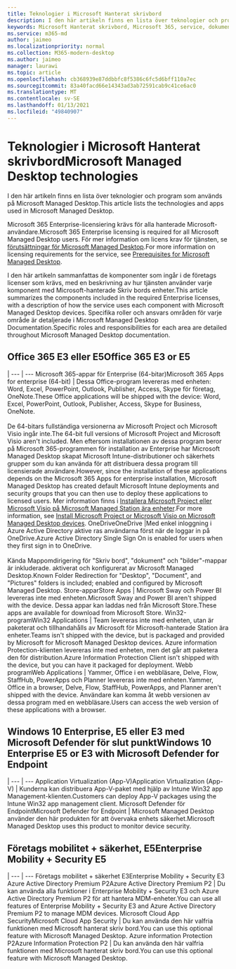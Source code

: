 ```yaml
---
title: Teknologier i Microsoft Hanterat skrivbord
description: I den här artikeln finns en lista över teknologier och program som används på Microsoft Managed Desktop.
keywords: Microsoft Hanterat skrivbord, Microsoft 365, service, dokumentation
ms.service: m365-md
author: jaimeo
ms.localizationpriority: normal
ms.collection: M365-modern-desktop
ms.author: jaimeo
manager: laurawi
ms.topic: article
ms.openlocfilehash: cb368939e87ddbbfc8f5386c6fc5d6bff110a7ec
ms.sourcegitcommit: 83a40facd66e14343ad3ab72591cab9c41ce6ac0
ms.translationtype: MT
ms.contentlocale: sv-SE
ms.lasthandoff: 01/13/2021
ms.locfileid: "49840907"
---
```

# <a name="microsoft-managed-desktop-technologies"></a><span data-ttu-id="0bd08-104">Teknologier i Microsoft Hanterat skrivbord</span><span class="sxs-lookup"><span data-stu-id="0bd08-104">Microsoft Managed Desktop technologies</span></span>

<span data-ttu-id="0bd08-105">I den här artikeln finns en lista över teknologier och program som används på Microsoft Managed Desktop.</span><span class="sxs-lookup"><span data-stu-id="0bd08-105">This article lists the technologies and apps used in Microsoft Managed Desktop.</span></span>

<!-- Microsoft 365 E5; Device as a Service -->
<!-- in O365 table, standard suite, removed this sentence "Please see the Installation of Project/Visio 64bit Click to Run Addendum for important deployment instructions. -->

<span data-ttu-id="0bd08-106">Microsoft 365 Enterprise-licensiering krävs för alla hanterade Microsoft-användare.</span><span class="sxs-lookup"><span data-stu-id="0bd08-106">Microsoft 365 Enterprise licensing is required for all Microsoft Managed Desktop users.</span></span> <span data-ttu-id="0bd08-107">För mer information om licens krav för tjänsten, se [förutsättningar för Microsoft Managed Desktop](../get-ready/prerequisites.md).</span><span class="sxs-lookup"><span data-stu-id="0bd08-107">For more information on licensing requirements for the service, see [Prerequisites for Microsoft Managed Desktop](../get-ready/prerequisites.md).</span></span>

<span data-ttu-id="0bd08-108">I den här artikeln sammanfattas de komponenter som ingår i de företags licenser som krävs, med en beskrivning av hur tjänsten använder varje komponent med Microsoft-hanterade Skriv bords enheter.</span><span class="sxs-lookup"><span data-stu-id="0bd08-108">This article summarizes the components included in the required Enterprise licenses, with a description of how the service uses each component with Microsoft Managed Desktop devices.</span></span> <span data-ttu-id="0bd08-109">Specifika roller och ansvars områden för varje område är detaljerade i Microsoft Managed Desktop Documentation.</span><span class="sxs-lookup"><span data-stu-id="0bd08-109">Specific roles and responsibilities for each area are detailed throughout Microsoft Managed Desktop documentation.</span></span> 

## <a name="office-365-e3-or-e5"></a><span data-ttu-id="0bd08-110">Office 365 E3 eller E5</span><span class="sxs-lookup"><span data-stu-id="0bd08-110">Office 365 E3 or E5</span></span>
 |
 --- | ---
<span data-ttu-id="0bd08-111">Microsoft 365-appar för Enterprise (64-bitar)</span><span class="sxs-lookup"><span data-stu-id="0bd08-111">Microsoft 365 Apps for enterprise (64-bit)</span></span> | <span data-ttu-id="0bd08-112">Dessa Office-program levereras med enheten: Word, Excel, PowerPoint, Outlook, Publisher, Access, Skype för företag, OneNote.</span><span class="sxs-lookup"><span data-stu-id="0bd08-112">These Office applications will be shipped with the device: Word, Excel, PowerPoint, Outlook, Publisher, Access, Skype for Business, OneNote.</span></span><br><br><span data-ttu-id="0bd08-113">De 64-bitars fullständiga versionerna av Microsoft Project och Microsoft Visio ingår inte.</span><span class="sxs-lookup"><span data-stu-id="0bd08-113">The 64-bit full versions of Microsoft Project and Microsoft Visio aren't included.</span></span> <span data-ttu-id="0bd08-114">Men eftersom installationen av dessa program beror på Microsoft 365-programmen för installation av Enterprise har Microsoft Managed Desktop skapat Microsoft Intune-distributioner och säkerhets grupper som du kan använda för att distribuera dessa program till licensierade användare.</span><span class="sxs-lookup"><span data-stu-id="0bd08-114">However, since the installation of these applications depends on the Microsoft 365 Apps for enterprise installation, Microsoft Managed Desktop has created default Microsoft Intune deployments and security groups that you can then use to deploy these applications to licensed users.</span></span> <span data-ttu-id="0bd08-115">Mer information finns i [Installera Microsoft Project eller Microsoft Visio på Microsoft Managed Station ära enheter](../get-started/project-visio.md).</span><span class="sxs-lookup"><span data-stu-id="0bd08-115">For more information, see [Install Microsoft Project or Microsoft Visio on Microsoft Managed Desktop devices](../get-started/project-visio.md).</span></span>
<span data-ttu-id="0bd08-116">OneDrive</span><span class="sxs-lookup"><span data-stu-id="0bd08-116">OneDrive</span></span> |<span data-ttu-id="0bd08-117">Med enkel inloggning i Azure Active Directory aktive ras användarna först när de loggar in på OneDrive.</span><span class="sxs-lookup"><span data-stu-id="0bd08-117">Azure Active Directory Single Sign On is enabled for users when they first sign in to OneDrive.</span></span><br><br><span data-ttu-id="0bd08-118">Kända Mappomdirigering för "Skriv bord", "dokument" och "bilder"-mappar är inkluderade. aktiverat och konfigurerat av Microsoft Managed Desktop.</span><span class="sxs-lookup"><span data-stu-id="0bd08-118">Known Folder Redirection for "Desktop", "Document", and "Pictures" folders is included; enabled and configured by Microsoft Managed Desktop.</span></span>
<span data-ttu-id="0bd08-119">Store-appar</span><span class="sxs-lookup"><span data-stu-id="0bd08-119">Store Apps</span></span> |    <span data-ttu-id="0bd08-120">Microsoft Sway och Power BI levereras inte med enheten.</span><span class="sxs-lookup"><span data-stu-id="0bd08-120">Microsoft Sway and Power BI aren't shipped with the device.</span></span> <span data-ttu-id="0bd08-121">Dessa appar kan laddas ned från Microsoft Store.</span><span class="sxs-lookup"><span data-stu-id="0bd08-121">These apps are available for download from Microsoft Store.</span></span>
<span data-ttu-id="0bd08-122">Win32-program</span><span class="sxs-lookup"><span data-stu-id="0bd08-122">Win32 Applications</span></span> |    <span data-ttu-id="0bd08-123">Team levereras inte med enheten, utan är paketerat och tillhandahålls av Microsoft för Microsoft-hanterade Station ära enheter.</span><span class="sxs-lookup"><span data-stu-id="0bd08-123">Teams isn't shipped with the device, but is packaged and provided by Microsoft for Microsoft Managed Desktop devices.</span></span> <span data-ttu-id="0bd08-124">Azure information Protection-klienten levereras inte med enheten, men det går att paketera den för distribution.</span><span class="sxs-lookup"><span data-stu-id="0bd08-124">Azure Information Protection Client isn't shipped with the device, but you can have it packaged for deployment.</span></span>
<span data-ttu-id="0bd08-125">Webb program</span><span class="sxs-lookup"><span data-stu-id="0bd08-125">Web Applications</span></span> |  <span data-ttu-id="0bd08-126">Yammer, Office i en webbläsare, Delve, Flow, StaffHub, PowerApps och Planner levereras inte med enheten.</span><span class="sxs-lookup"><span data-stu-id="0bd08-126">Yammer, Office in a browser, Delve, Flow, StaffHub, PowerApps, and Planner aren't shipped with the device.</span></span> <span data-ttu-id="0bd08-127">Användare kan komma åt webb versionen av dessa program med en webbläsare.</span><span class="sxs-lookup"><span data-stu-id="0bd08-127">Users can access the web version of these applications with a browser.</span></span>


## <a name="windows-10-enterprise-e5-or-e3-with-microsoft-defender-for-endpoint"></a><span data-ttu-id="0bd08-128">Windows 10 Enterprise, E5 eller E3 med Microsoft Defender för slut punkt</span><span class="sxs-lookup"><span data-stu-id="0bd08-128">Windows 10 Enterprise E5 or E3 with Microsoft Defender for Endpoint</span></span>

 |
 --- | ---
<span data-ttu-id="0bd08-129">Application Virtualization (App-V)</span><span class="sxs-lookup"><span data-stu-id="0bd08-129">Application Virtualization (App-V)</span></span> |    <span data-ttu-id="0bd08-130">Kunderna kan distribuera App-V-paket med hjälp av Intune Win32 app Management-klienten.</span><span class="sxs-lookup"><span data-stu-id="0bd08-130">Customers can deploy App-V packages using the Intune Win32 app management client.</span></span>
<span data-ttu-id="0bd08-131">Microsoft Defender för Endpoint</span><span class="sxs-lookup"><span data-stu-id="0bd08-131">Microsoft Defender for Endpoint</span></span> |    <span data-ttu-id="0bd08-132">Microsoft Managed Desktop använder den här produkten för att övervaka enhets säkerhet.</span><span class="sxs-lookup"><span data-stu-id="0bd08-132">Microsoft Managed Desktop uses this product to monitor device security.</span></span> 

## <a name="enterprise-mobility--security-e5"></a><span data-ttu-id="0bd08-133">Företags mobilitet + säkerhet, E5</span><span class="sxs-lookup"><span data-stu-id="0bd08-133">Enterprise Mobility + Security E5</span></span>

 |
 --- | ---
<span data-ttu-id="0bd08-134">Företags mobilitet + säkerhet E3</span><span class="sxs-lookup"><span data-stu-id="0bd08-134">Enterprise Mobility + Security E3</span></span><br><span data-ttu-id="0bd08-135">Azure Active Directory Premium P2</span><span class="sxs-lookup"><span data-stu-id="0bd08-135">Azure Active Directory Premium P2</span></span> |    <span data-ttu-id="0bd08-136">Du kan använda alla funktioner i Enterprise Mobility + Security E3 och Azure Active Directory Premium P2 för att hantera MDM-enheter.</span><span class="sxs-lookup"><span data-stu-id="0bd08-136">You can use all features of Enterprise Mobility + Security E3 and Azure Active Directory Premium P2 to manage MDM devices.</span></span>
<span data-ttu-id="0bd08-137">Microsoft Cloud App Security</span><span class="sxs-lookup"><span data-stu-id="0bd08-137">Microsoft Cloud App Security</span></span> |  <span data-ttu-id="0bd08-138">Du kan använda den här valfria funktionen med Microsoft hanterat skriv bord.</span><span class="sxs-lookup"><span data-stu-id="0bd08-138">You can use this optional feature with Microsoft Managed Desktop.</span></span>
<span data-ttu-id="0bd08-139">Azure information Protection P2</span><span class="sxs-lookup"><span data-stu-id="0bd08-139">Azure Information Protection P2</span></span>  | <span data-ttu-id="0bd08-140">Du kan använda den här valfria funktionen med Microsoft hanterat skriv bord.</span><span class="sxs-lookup"><span data-stu-id="0bd08-140">You can use this optional feature with Microsoft Managed Desktop.</span></span>

